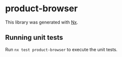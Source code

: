 # product-browser

This library was generated with [Nx](https://nx.dev).

## Running unit tests

Run `nx test product-browser` to execute the unit tests.
